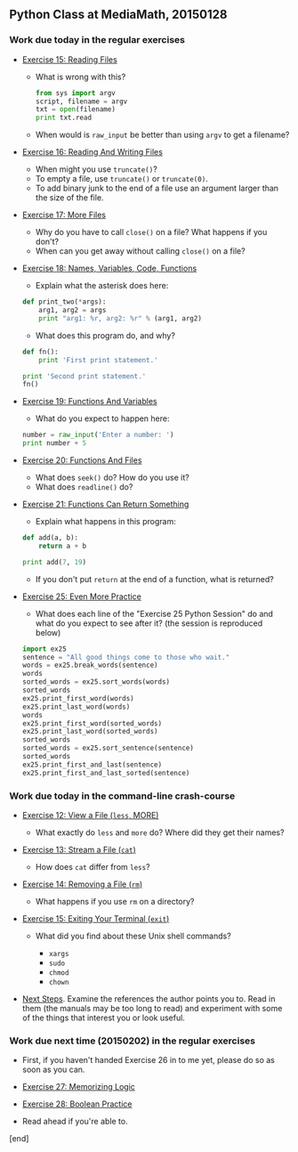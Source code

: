 ## Python Class at MediaMath, 20150128

### Work due today in the regular exercises

 * [Exercise 15: Reading Files](http://learnpythongthehardway.org/book/ex15.html)

   * What is wrong with this?

        ```python
     from sys import argv
     script, filename = argv
     txt = open(filename)
     print txt.read
        ```

   * When would is `raw_input` be better than using `argv` to get a filename?


 * [Exercise 16: Reading And Writing Files](http://learnpythongthehardway.org/book/ex16.html)

   * When might you use `truncate()`?
   * To empty a file, use `truncate()` or `truncate(0)`.
   * To add binary junk to the end of a file use an argument larger than the size of the file.

 * [Exercise 17: More Files](http://learnpythongthehardway.org/book/ex17.html)

   * Why do you have to call `close()` on a file? What happens if you don't?
   * When can you get away without calling `close()` on a file?

 * [Exercise 18: Names, Variables, Code, Functions](http://learnpythongthehardway.org/book/ex18.html)

   * Explain what the asterisk does here:

    ```Python
    def print_two(*args):
        arg1, arg2 = args
        print "arg1: %r, arg2: %r" % (arg1, arg2)
    ```

   * What does this program do, and why?

    ```Python
    def fn():
        print 'First print statement.'

    print 'Second print statement.'
    fn()
    ```

 * [Exercise 19: Functions And Variables](http://learnpythongthehardway.org/book/ex19.html)

   * What do you expect to happen here:

    ```Python
    number = raw_input('Enter a number: ')
    print number + 5
    ```

 * [Exercise 20: Functions And Files](http://learnpythongthehardway.org/book/ex20.html)

   * What does `seek()` do? How do you use it?
   * What does `readline()` do?

 * [Exercise 21: Functions Can Return Something](http://learnpythongthehardway.org/book/ex21.html)

   * Explain what happens in this program:

    ```python
    def add(a, b):
        return a + b

    print add(7, 19)
    ```

   * If you don't put `return` at the end of a function, what is returned?

 * [Exercise 25: Even More Practice](http://learnpythongthehardway.org/book/ex25.html)

   * What does each line of the "Exercise 25 Python Session" do and what do you expect to see after it? (the session is reproduced below)

    ```python
    import ex25
    sentence = "All good things come to those who wait."
    words = ex25.break_words(sentence)
    words
    sorted_words = ex25.sort_words(words)
    sorted_words
    ex25.print_first_word(words)
    ex25.print_last_word(words)
    words
    ex25.print_first_word(sorted_words)
    ex25.print_last_word(sorted_words)
    sorted_words
    sorted_words = ex25.sort_sentence(sentence)
    sorted_words
    ex25.print_first_and_last(sentence)
    ex25.print_first_and_last_sorted(sentence)
    ```


### Work due today in the command-line crash-course

 * [Exercise 12: View a File (`less`, MORE)](http://learnpythonthehardway.org/book/appendix-a-cli/ex12.html)

    * What exactly do `less` and `more` do? Where did they get their names?

 * [Exercise 13: Stream a File (`cat`)](http://learnpythonthehardway.org/book/appendix-a-cli/ex13.html)

    * How does `cat` differ from `less`?

 * [Exercise 14: Removing a File (`rm`)](http://learnpythonthehardway.org/book/appendix-a-cli/ex14.html)

    * What happens if you use `rm` on a directory? 

 * [Exercise 15: Exiting Your Terminal (`exit`)](http://learnpythonthehardway.org/book/appendix-a-cli/ex15.html)

    * What did you find about these Unix shell commands?
    
        * `xargs`
        * `sudo`
        * `chmod`
        * `chown`

 * [Next Steps](http://learnpythonthehardway.org/book/appendix-a-cli/next.html). Examine the references the author points you to. Read in them (the manuals may be too long to read) and experiment with some of the things that interest you or look useful.

### Work due next time (20150202) in the regular exercises

 * First, if you haven't handed Exercise 26 in to me yet, please do so as soon as you can.

 * [Exercise 27: Memorizing Logic](http://learnpythongthehardway.org/book/ex27.html)

 * [Exercise 28: Boolean Practice](http://learnpythongthehardway.org/book/ex28.html)

 * Read ahead if you're able to.

[end]
